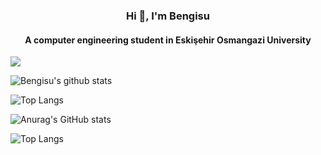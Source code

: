 <h3 align="center">Hi 👋, I'm Bengisu</h3>
<h4 align="center">A computer engineering student in Eskişehir Osmangazi University</h4>

![](https://komarev.com/ghpvc/?username=bengisu-sahin&color=red)

![Bengisu's github stats](https://github-readme-stats.vercel.app/api?username=bengisu-sahin&hide=contribs,prs&theme=swift&show_icons=true)

![Top Langs](https://github-readme-stats.vercel.app/api/top-langs/?username=bengisu-sahin&theme=swift&hide_progress=true)

![Anurag's GitHub stats](https://github-readme-stats.vercel.app/api?username=bengisu-sahin&show_icons=true&theme=swift)

![Top Langs](https://github-readme-stats.vercel.app/api/top-langs/?username=bengisu-sahin&hide_progress=true&theme=swift)
